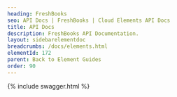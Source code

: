 ```yaml
---
heading: FreshBooks
seo: API Docs | FreshBooks | Cloud Elements API Docs
title: API Docs
description: FreshBooks API Documentation.
layout: sidebarelementdoc
breadcrumbs: /docs/elements.html
elementId: 172
parent: Back to Element Guides
order: 90
---
```


{% include swagger.html %}
